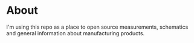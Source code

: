 # About
I'm using this repo as a place to open source measurements, schematics and general information about manufacturing products.

